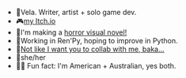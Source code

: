 - 🐍Vela. Writer, artist + solo game dev.
- 🎮[my Itch.io](https://moondisorder.itch.io/)
- 🔪I'm making a [horror visual novel!](https://moondisorder.com/portfolio/rubbleandrust/)
- 📝Working in Ren'Py, hoping to improve in Python.
- 🔑[Not like I want you to collab with me, baka...](https://docs.google.com/document/d/1CNpSW-hAcs5LtPm6Rfdu0M57l6OUAmpzeVAKhsff2WQ/edit?usp=sharing) 
- 🥀she/her
- 🦘🦌 Fun fact: I'm American + Australian, yes both.
